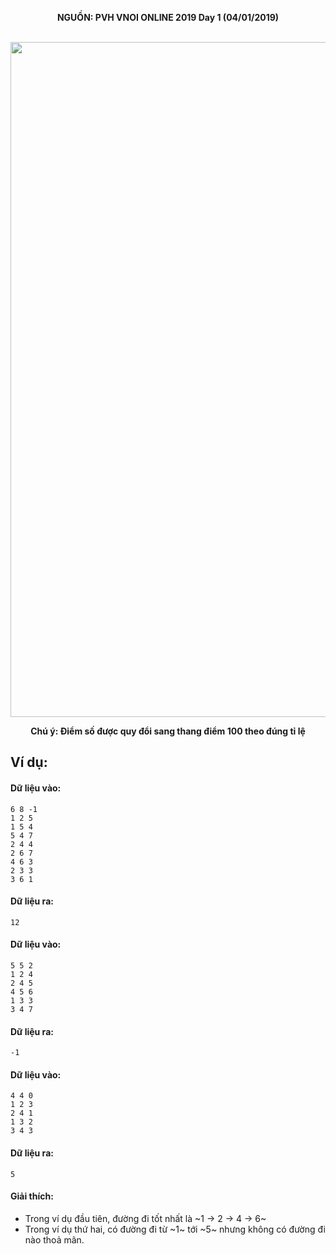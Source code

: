 **<center>NGUỒN: PVH VNOI ONLINE 2019 Day 1 (04/01/2019)</center>**
<br>

<center><img src="/images/problems/1162/danang.svg" width=1080px></center>

**<center>Chú ý: Điểm số được quy đổi sang thang điểm 100 theo đúng tỉ lệ</center>**

## Ví dụ:
#### Dữ liệu vào:
```
6 8 -1
1 2 5
1 5 4
5 4 7
2 4 4
2 6 7
4 6 3
2 3 3
3 6 1
```

#### Dữ liệu ra:
```
12
```

#### Dữ liệu vào:
```
5 5 2
1 2 4
2 4 5
4 5 6
1 3 3
3 4 7
```

#### Dữ liệu ra:
```
-1
```

#### Dữ liệu vào:
```
4 4 0
1 2 3
2 4 1
1 3 2
3 4 3
```

#### Dữ liệu ra:
```
5
```

#### Giải thích:
- Trong ví dụ đầu tiên, đường đi tốt nhất là ~1 → 2 → 4 → 6~
- Trong ví dụ thứ hai, có đường đi từ ~1~ tới ~5~ nhưng không có đường đi nào thoả mãn.